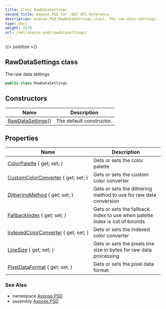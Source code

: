 ```yaml
---
title: Class RawDataSettings
second_title: Aspose.PSD for .NET API Reference
description: Aspose.PSD.RawDataSettings class. The raw data settings
type: docs
weight: 5570
url: /net/aspose.psd/rawdatasettings/
---
```

{{< psd/tize >}}
## RawDataSettings class

The raw data settings

```csharp
public class RawDataSettings
```

## Constructors

| Name | Description |
| --- | --- |
| [RawDataSettings](rawdatasettings/)() | The default constructor. |

## Properties

| Name | Description |
| --- | --- |
| [ColorPalette](../../aspose.psd/rawdatasettings/colorpalette/) { get; set; } | Gets or sets the color palette |
| [CustomColorConverter](../../aspose.psd/rawdatasettings/customcolorconverter/) { get; set; } | Gets or sets the custom color converter |
| [DitheringMethod](../../aspose.psd/rawdatasettings/ditheringmethod/) { get; set; } | Gets or sets the dithering method to use for raw data conversion |
| [FallbackIndex](../../aspose.psd/rawdatasettings/fallbackindex/) { get; set; } | Gets or sets the fallback index to use when palette index is out of bounds |
| [IndexedColorConverter](../../aspose.psd/rawdatasettings/indexedcolorconverter/) { get; set; } | Gets or sets the indexed color converter |
| [LineSize](../../aspose.psd/rawdatasettings/linesize/) { get; set; } | Gets or sets the pixels line size in bytes for raw data processing |
| [PixelDataFormat](../../aspose.psd/rawdatasettings/pixeldataformat/) { get; set; } | Gets or sets the pixel data format |

### See Also

* namespace [Aspose.PSD](../../aspose.psd/)
* assembly [Aspose.PSD](../../)


